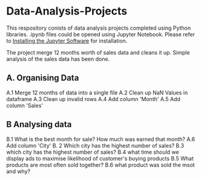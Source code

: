 # Data-Analysis-Projects
This respository conists of data analysis projects completed using Python libraries.
.ipynb files could be opened using Jupyter Notebook. Please refer to [Installing the Jupyter Software](https://jupyter.org/install) for installation. 

The project merge 12 months worth of sales data and cleans it up. Simple analysis of the sales data has been done. 

## A. Organising Data
A.1 Merge 12 months of data into a single file
A.2 Clean up NaN Values in dataframe
A.3 Clean up invalid rows
A.4 Add column 'Month'
A.5 Add column 'Sales'

## B Analysing data
B.1 What is the best month for sale? How much was earned that month?
A.6 Add column 'City'
B. 2 Which city has the highest number of sales?
B.3 which city has the highest number of sales?
B.4 what time should we display ads to maximise likelihood of customer's buying products
B.5 What products are most often sold together?
B.6 what product was sold the msot and why?

